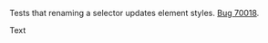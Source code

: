 Tests that renaming a selector updates element styles. [Bug 70018](https://bugs.webkit.org/show_bug.cgi?id=70018).

Text
